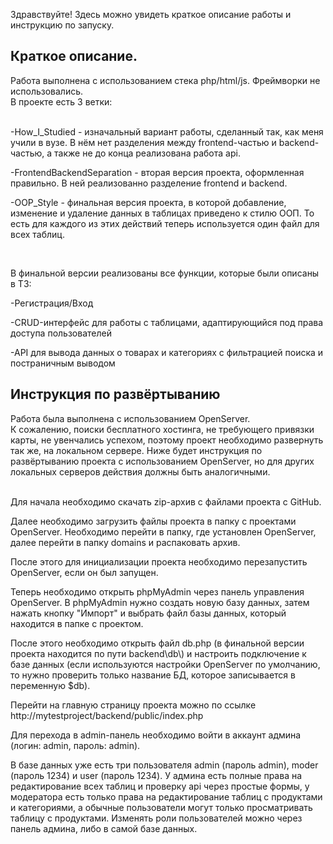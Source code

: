 <p>Здравствуйте! Здесь можно увидеть краткое описание работы и инструкцию по запуску.</p> 

<h2>Краткое описание.</h2>
<div>Работа выполнена с использованием стека php/html/js. Фреймворки не использовались.</div>
<div>В проекте есть 3 ветки:</div><br>
<p>-How_I_Studied - изначальный вариант работы, сделанный так, как меня учили в вузе. В нём нет разделения между frontend-частью и backend-частью, а также не до конца реализована работа api.</p>
<p>-FrontendBackendSeparation - вторая версия проекта, оформленная правильно. В ней реализованно разделение frontend и backend.</p>
<p>-OOP_Style - финальная версия проекта, в которой добавление, изменение и удаление данных в таблицах приведено к стилю ООП. То есть для каждого из этих действий теперь используется один файл для всех таблиц.</p><br>
<p>В финальной версии реализованы все функции, которые были описаны в ТЗ:</p>
<p>-Регистрация/Вход</p>
<p>-CRUD-интерфейс для работы с таблицами, адаптирующийся под права доступа пользователей</p>
<p>-API для вывода данных о товарах и категориях с фильтрацией поиска и постраничным выводом</p>

<h2>Инструкция по развёртыванию</h2>
<div>Работа была выполнена с использованием OpenServer.</div>
<div>К сожалению, поиски бесплатного хостинга, не требующего привязки карты, не увенчались успехом, поэтому проект необходимо развернуть так же, на локальном сервере. Ниже будет инструкция по развёртыванию проекта с использованием OpenServer, но для других локальных серверов действия должны быть аналогичными.</div><br>
<p>Для начала необходимо скачать zip-архив с файлами проекта с GitHub.</p>
<p>Далее необходимо загрузить файлы проекта в папку с проектами OpenServer. Необходимо перейти в папку, где установлен OpenServer, далее перейти в папку domains и распаковать архив.</p>
<p>После этого для инициализации проекта необходимо перезапустить OpenServer, если он был запущен.</p>
<p>Теперь необходимо открыть phpMyAdmin через панель управления OpenServer. В phpMyAdmin нужно создать новую базу данных, затем нажать кнопку "Импорт" и выбрать файл базы данных, который находится в папке с проектом.</p>
<p>После этого необходимо открыть файл db.php (в финальной версии проекта находится по пути backend\db\) и настроить подключение к базе данных (если используются настройки OpenServer по умолчанию, то нужно проверить только название БД, которое записывается в переменную $db).</p>
<p>Перейти на главную страницу проекта можно по ссылке http://mytestproject/backend/public/index.php</p>
<p>Для перехода в admin-панель необходимо войти в аккаунт админа (логин: admin, пароль: admin).</p>
<p>В базе данных уже есть три пользователя admin (пароль admin), moder (пароль 1234) и user (пароль 1234). У админа есть полные права на редактирование всех таблиц и проверку api через простые формы, у модератора есть только права на редактирование таблиц с продуктами и категориями, а обычные пользователи могут только просматривать таблицу с продуктами. Изменять роли пользователей можно через панель админа, либо в самой базе данных.</p>
